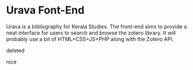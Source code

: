 # Urava Font-End

Urava is a bibliography for Kerala Studies. The front-end aims to provide a neat interface for users to search and browse the zotero library. It will probably use a bit of HTML+CSS+JS+PHP along with the Zotero API. 


deleted

nice
